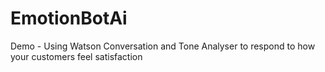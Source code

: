 # EmotionBotAi
Demo - Using Watson Conversation and Tone Analyser to respond to how your customers feel satisfaction 
